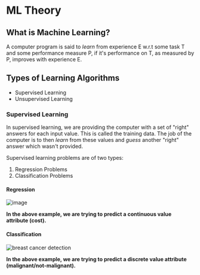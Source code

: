 # ML Theory

## What is Machine Learning?
A computer program is said to *learn* from experience E w.r.t some task T and some performance measure P, if it's performance on T, as measured by P, improves with experience E.

## Types of Learning Algorithms
- Supervised Learning
- Unsupervised Learning

### Supervised Learning
In supervised learning, we are providing the computer with a set of "right" answers for each input value. This is called the training data. The job of the computer is to then *learn* from these values and _guess_ another "right" answer which wasn't provided.

Supervised learning problems are of two types:
1. Regression Problems
3. Classification Problems

#### Regression
![image](https://user-images.githubusercontent.com/39856034/110796216-b8647600-829d-11eb-98be-ac1fc3417a2c.png)

**In the above example, we are trying to predict a continuous value attribute (cost).**


#### Classification
![breast cancer detection](https://user-images.githubusercontent.com/39856034/110796015-7e936f80-829d-11eb-9aac-cc1f95bf85e0.png)

**In the above example, we are trying to predict a discrete value attribute (malignant/not-malignant).**
